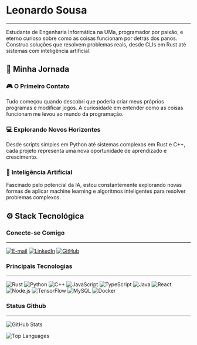 # Leonardo Sousa

---

Estudante de Engenharia Informática na UMa, programador por paixão, e eterno curioso sobre como as coisas funcionam por detrás dos panos. Construo soluções que resolvem problemas reais, desde CLIs em Rust até sistemas com inteligência artificial.

## 🚀 Minha Jornada

### 🎮 O Primeiro Contato
Tudo começou quando descobri que poderia criar meus próprios programas e modificar jogos. A curiosidade em entender como as coisas funcionam me levou ao mundo da programação.

### 💻 Explorando Novos Horizontes
Desde scripts simples em Python até sistemas complexos em Rust e C++, cada projeto representa uma nova oportunidade de aprendizado e crescimento.

### 🧠 Inteligência Artificial
Fascinado pelo potencial da IA, estou constantemente explorando novas formas de aplicar machine learning e algoritmos inteligentes para resolver problemas complexos.

## ⚙️ Stack Tecnológica

### Conecte-se Comigo

---

[![E-mail](https://img.shields.io/badge/-Email-000?style=for-the-badge&logo=gmail&logoColor=ceff48&color:FFF)](mailto:leonardodavid.dev@gmail.com)
[![LinkedIn](https://img.shields.io/badge/-LinkedIn-000?style=for-the-badge&logo=linkedin&logoColor=ceff48&color:FFF)](https://www.linkedin.com/in/leonardo-sousa-8a7304262/)
[![GitHub](https://img.shields.io/badge/-GitHub-000?style=for-the-badge&logo=github&logoColor=ceff48&color:FFF)](https://github.com/LeoSousa155)

### Principais Tecnologias

---

![Rust](https://img.shields.io/badge/-Rust-000?style=for-the-badge&logo=rust&logoColor=ceff48&color:FFF)
![Python](https://img.shields.io/badge/-Python-000?style=for-the-badge&logo=python&logoColor=ceff48&color:FFF)
![C++](https://img.shields.io/badge/-C++-000?style=for-the-badge&logo=c%2B%2B&logoColor=ceff48&color:FFF)
![JavaScript](https://img.shields.io/badge/-JavaScript-000?style=for-the-badge&logo=javascript&logoColor=ceff48&color:FFF)
![TypeScript](https://img.shields.io/badge/-TypeScript-000?style=for-the-badge&logo=typescript&logoColor=ceff48&color:FFF)
![Java](https://img.shields.io/badge/-Java-000?style=for-the-badge&logo=openjdk&logoColor=ceff48&color:FFF)
![React](https://img.shields.io/badge/-React-000?style=for-the-badge&logo=react&logoColor=ceff48&color:FFF)
![Node.js](https://img.shields.io/badge/-Node.js-000?style=for-the-badge&logo=node.js&logoColor=ceff48&color:FFF)
![TensorFlow](https://img.shields.io/badge/-TensorFlow-000?style=for-the-badge&logo=tensorflow&logoColor=ceff48&color:FFF)
![MySQL](https://img.shields.io/badge/-MySQL-000?style=for-the-badge&logo=MySQL&logoColor=ceff48&color:FFF)
![Docker](https://img.shields.io/badge/-Docker-000?style=for-the-badge&logo=docker&logoColor=ceff48&color:FFF)

### Status Github

---

![GitHub Stats](https://github-readme-stats.vercel.app/api?username=LeoSousa155&hide_title=true&show_icons=true&include_all_commits=false&count_private=true&line_height=25&hide=issues&bg_color=000&title_color=ceff48&text_color=FFF&border_radius=3&border_color=ceff48&icon_color=ceff48&theme=jolly)

![Top Languages](https://github-readme-stats.vercel.app/api/top-langs/?username=LeoSousa155&layout=compact&bg_color=000&title_color=ceff48&text_color=FFF&border_color=ceff48)
